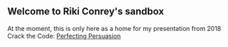 ## Welcome to Riki Conrey's sandbox

At the moment, this is only here as a home for my presentation from 2018 Crack the Code: [Perfecting Persuasion](http://jedcn.github.io/publishing-reveal-ck-slides) 
